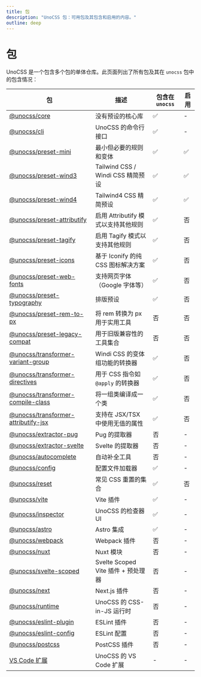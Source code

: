 ```yaml
---
title: 包
description: "UnoCSS 包：可用包及其包含和启用的内容。"
outline: deep
---
```


# 包

UnoCSS 是一个包含多个包的单体仓库。此页面列出了所有包及其在 `unocss` 包中的包含情况：

| 包                                                                   | 描述                                | 包含在 `unocss` | 启用 |
| -------------------------------------------------------------------- | ----------------------------------- | --------------- | ---- |
| [@unocss/core](/tools/core)                                          | 没有预设的核心库                    | ✅              | -    |
| [@unocss/cli](/integrations/cli)                                     | UnoCSS 的命令行接口                 | ✅              | -    |
| [@unocss/preset-mini](/presets/mini)                                 | 最小但必要的规则和变体              | ✅              | ✅   |
| [@unocss/preset-wind3](/presets/wind3)                               | Tailwind CSS / Windi CSS 精简预设   | ✅              | ✅   |
| [@unocss/preset-wind4](/presets/wind4)                               | Tailwind4 CSS 精简预设              | ✅              | ✅   |
| [@unocss/preset-attributify](/presets/attributify)                   | 启用 Attributify 模式以支持其他规则 | ✅              | 否   |
| [@unocss/preset-tagify](/presets/tagify)                             | 启用 Tagify 模式以支持其他规则      | ✅              | 否   |
| [@unocss/preset-icons](/presets/icons)                               | 基于 Iconify 的纯 CSS 图标解决方案  | ✅              | 否   |
| [@unocss/preset-web-fonts](/presets/web-fonts)                       | 支持网页字体（Google 字体等）       | ✅              | 否   |
| [@unocss/preset-typography](/presets/typography)                     | 排版预设                            | ✅              | 否   |
| [@unocss/preset-rem-to-px](/presets/rem-to-px)                       | 将 rem 转换为 px 用于实用工具       | 否              | 否   |
| [@unocss/preset-legacy-compat](/presets/legacy-compat)               | 用于旧版兼容性的工具集合            | 否              | 否   |
| [@unocss/transformer-variant-group](/transformers/variant-group)     | Windi CSS 的变体组功能的转换器      | ✅              | 否   |
| [@unocss/transformer-directives](/transformers/directives)           | 用于 CSS 指令如 `@apply` 的转换器   | ✅              | 否   |
| [@unocss/transformer-compile-class](/transformers/compile-class)     | 将一组类编译成一个类                | ✅              | 否   |
| [@unocss/transformer-attributify-jsx](/transformers/attributify-jsx) | 支持在 JSX/TSX 中使用无值的属性     | ✅              | 否   |
| [@unocss/extractor-pug](/extractors/pug)                             | Pug 的提取器                        | 否              | -    |
| [@unocss/extractor-svelte](/extractors/svelte)                       | Svelte 的提取器                     | 否              | -    |
| [@unocss/autocomplete](/tools/autocomplete)                          | 自动补全工具                        | 否              | -    |
| [@unocss/config](/guide/config-file)                                 | 配置文件加载器                      | ✅              | -    |
| [@unocss/reset](/guide/style-reset)                                  | 常见 CSS 重置的集合                 | ✅              | 否   |
| [@unocss/vite](/integrations/vite)                                   | Vite 插件                           | ✅              | -    |
| [@unocss/inspector](/tools/inspector)                                | UnoCSS 的检查器 UI                  | ✅              | -    |
| [@unocss/astro](/integrations/astro)                                 | Astro 集成                          | ✅              | -    |
| [@unocss/webpack](/integrations/webpack)                             | Webpack 插件                        | 否              | -    |
| [@unocss/nuxt](/integrations/nuxt)                                   | Nuxt 模块                           | 否              | -    |
| [@unocss/svelte-scoped](/integrations/svelte-scoped)                 | Svelte Scoped Vite 插件 + 预处理器  | 否              | -    |
| [@unocss/next](/integrations/next)                                   | Next.js 插件                        | 否              | -    |
| [@unocss/runtime](/integrations/runtime)                             | UnoCSS 的 CSS-in-JS 运行时          | 否              | -    |
| [@unocss/eslint-plugin](/integrations/eslint)                        | ESLint 插件                         | 否              | -    |
| [@unocss/eslint-config](/integrations/eslint)                        | ESLint 配置                         | 否              | -    |
| [@unocss/postcss](/integrations/postcss)                             | PostCSS 插件                        | 否              | -    |
| [VS Code 扩展](/integrations/vscode)                                 | UnoCSS 的 VS Code 扩展              | -               | -    |
